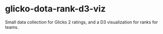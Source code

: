 # glicko-dota-rank-d3-viz
Small data collection for Glicko 2 ratings, and a D3 visualization for ranks for teams.
